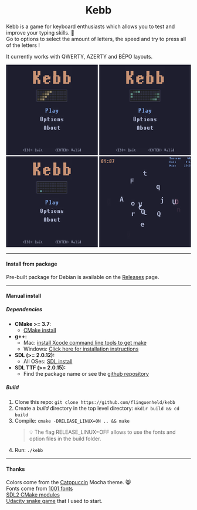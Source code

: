 <h1 align="center">Kebb</h1>

Kebb is a game for keyboard enthusiasts which allows you to test and improve your typing skills. :rocket:  
Go to options to select the amount of letters, the speed and try to press all of the letters !

It currently works with QWERTY, AZERTY and BÉPO layouts.

<div align="center">
   <img src="./image/example_slow_1.gif" width="250" />
   <img src="./image/example_slow_2.gif" width="250" />
</div>
<div align="center">
   <img src="./image/example_fast_1.gif" width="250" />
   <img src="./image/example_fast_2.gif" width="250" />
</div>

---

#### Install from package

Pre-built package for Debian is available on the [Releases](https://github.com/flinguenheld/kebb/releases) page.

---

#### Manual install

##### Dependencies

- **CMake >= 3.7**:
  - [CMake install](https://cmake.org/install/)
- **g++:**
  - Mac: [install Xcode command line tools to get make](https://developer.apple.com/xcode/features/)
  - Windows: [Click here for installation instructions](https://gnuwin32.sourceforge.net/packages/make.htm)
- **SDL (>= 2.0.12):**
  - All OSes: [SDL install](https://wiki.libsdl.org/SDL2/Installation)
- **SDL TTF (>= 2.0.15):**
  - Find the package name or see the [github repository](https://github.com/libsdl-org/SDL_ttf)

##### Build

1. Clone this repo: `git clone https://github.com/flinguenheld/kebb`
2. Create a _build_ directory in the top level directory: `mkdir build && cd build`
3. Compile: `cmake -DRELEASE_LINUX=ON .. && make`
   > :bulb: The flag RELEASE_LINUX=OFF allows to use the fonts and option files in the build folder.
4. Run: `./kebb`

---

#### Thanks

Colors come from the [Catppuccin](https://github.com/catppuccin/catppuccin) Mocha theme. 😸  
Fonts come from [1001 fonts](https://www.1001fonts.com/monospaced-fonts.html)  
[SDL2 CMake modules](https://github.com/aminosbh/sdl2-cmake-modules)  
[Udacity snake game](https://github.com/udacity/CppND-Capstone-Snake-Game) that I used to start.
